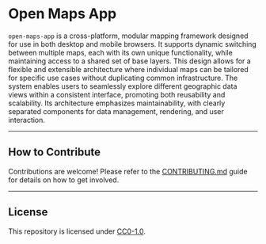 # Open Maps App


`open-maps-app` is a cross-platform, modular mapping framework designed for use in both desktop and mobile browsers. It supports dynamic switching between multiple maps, each with its own unique functionality, while maintaining access to a shared set of base layers. This design allows for a flexible and extensible architecture where individual maps can be tailored for specific use cases without duplicating common infrastructure.
The system enables users to seamlessly explore different geographic data views within a consistent interface, promoting both reusability and scalability. Its architecture emphasizes maintainability, with clearly separated components for data management, rendering, and user interaction.


---


## How to Contribute

Contributions are welcome! Please refer to the [CONTRIBUTING.md](CONTRIBUTING.md) guide for details on how to get involved.


---


## License

This repository is licensed under [CC0-1.0](LICENSE).
